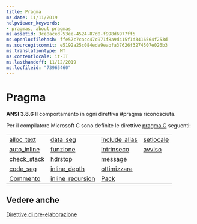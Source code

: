 ```yaml
---
title: Pragma
ms.date: 11/11/2019
helpviewer_keywords:
- pragmas, about pragmas
ms.assetid: 3ce8aced-53ee-4524-87d0-f998d6977ff5
ms.openlocfilehash: ffe57c7cacc47c971f8a9d415f1d3416564f253d
ms.sourcegitcommit: e5192a25c084eda9eabfa37626f3274507e026b3
ms.translationtype: MT
ms.contentlocale: it-IT
ms.lasthandoff: 11/12/2019
ms.locfileid: "73965460"
---
```

# <a name="pragmas"></a>Pragma

**ANSI 3.8.6** Il comportamento in ogni direttiva #pragma riconosciuta.

Per il compilatore Microsoft C sono definite le direttive [pragma C](../c-language/c-pragmas.md) seguenti:

|||||
|-|-|-|-|
|[alloc_text](../preprocessor/alloc-text.md)|[data_seg](../preprocessor/data-seg.md)|[include_alias](../preprocessor/include-alias.md)|[setlocale](../preprocessor/setlocale.md)|
|[auto_inline](../preprocessor/auto-inline.md)|[funzione](../preprocessor/function-c-cpp.md)|[intrinseco](../preprocessor/intrinsic.md)|[avviso](../preprocessor/warning.md)|
|[check_stack](../preprocessor/check-stack.md)|[hdrstop](../preprocessor/hdrstop.md)|[message](../preprocessor/message.md)||
|[code_seg](../preprocessor/code-seg.md)|[inline_depth](../preprocessor/inline-depth.md)|[ottimizzare](../preprocessor/optimize.md)||
|[Commento](../preprocessor/comment-c-cpp.md)|[inline_recursion](../preprocessor/inline-recursion.md)|[Pack](../preprocessor/pack.md)||

## <a name="see-also"></a>Vedere anche

[Direttive di pre-elaborazione](../c-language/preprocessing-directives.md)
